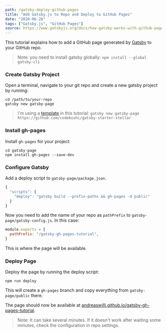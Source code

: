 ```yaml
---
path: /gatsby-deploy-github-pages
title: "Add Gatsby.js to Repo and Deploy to GitHub Pages"
date: "2020-06-28"
tags: ["Gatsby.js", "GitHub Pages"]
source: https://www.gatsbyjs.org/docs/how-gatsby-works-with-github-pages/
---
```


This tutorial explains how to add a GitHub page generated by [Gatsby](https://www.gatsbyjs.org/) to your GitHub repo.

> Note: you need to install gatsby globally: `npm install --global gatsby-cli`

### Create Gatsby Project

Open a terminal, navigate to your git repo and create a new gatsby project by running:

```shell
cd /path/to/your-repo
gatsby new gatsby-page
```

> I'm using a [template](https://github.com/codebushi/gatsby-starter-stellar) in this tutorial: `gatsby new gatsby-page https://github.com/codebushi/gatsby-starter-stellar`

### Install gh-pages

Install `gh-pages` for your project:

```shell
cd gatsby-page
npm install gh-pages --save-dev
```

### Configure Gatsby

Add a deploy script to `gatsby-page/package.json`.

```js
{
  "scripts": {
    "deploy": "gatsby build --prefix-paths && gh-pages -d public"
  }
}
```

Now you need to add the name of your repo as `pathPrefix` to `gatsby-page/gatsby-config.js`. In this case:

```js
module.exports = {
  pathPrefix: "/gatsby-gh-pages-tutorial",
}
```

This is where the page will be available.

### Deploy Page

Deploy the page by running the deploy script:

```shell
npm run deploy
```

This will create a `gh-pages` branch and copy everything from `gatsby-page/public` there.

The page should now be available at [andreaswilli.github.io/gatsby-gh-pages-tutorial](https://andreaswilli.github.io/gatsby-gh-pages-tutorial).

> Note: It can take several minutes. If it doesn't work after waiting some minutes, check the configuration in repo settings.
